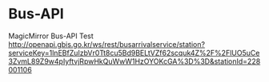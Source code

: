 # Bus-API
MagicMirror Bus-API Test
http://openapi.gbis.go.kr/ws/rest/busarrivalservice/station?serviceKey=1lnEBfZuIzbVr0Tt8cu5Bd9BELtVZf62scquk4Z%2F%2FlUO5uCe3ZvmL89Z9w4pIyftvjRpwHkQuWwW1HzOYOKcGA%3D%3D&stationId=228001106

